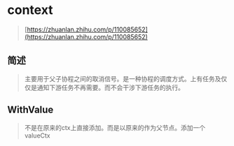 # context

> [https://zhuanlan.zhihu.com/p/110085652](https://zhuanlan.zhihu.com/p/110085652)

## 简述

> 主要用于父子协程之间的取消信号。是一种协程的调度方式。上有任务及仅仅是通知下游任务不再需要。而不会干涉下游任务的执行。

## WithValue

> 不是在原来的ctx上直接添加。而是以原来的作为父节点。添加一个valueCtx



